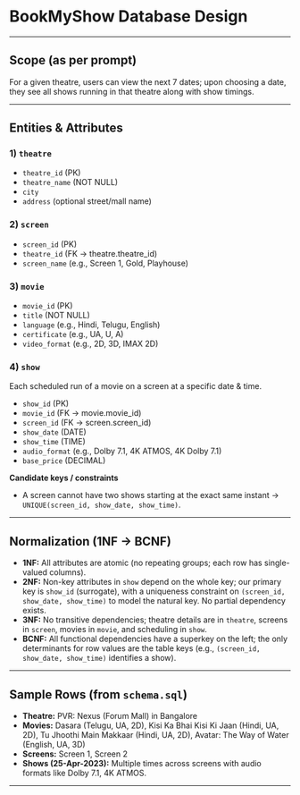 # BookMyShow Database Design 


---

## Scope (as per prompt)
For a given theatre, users can view the next 7 dates; upon choosing a date, they see all shows running in that theatre along with show timings.

---

## Entities & Attributes

### 1) `theatre`
- `theatre_id` (PK)
- `theatre_name` (NOT NULL)
- `city`
- `address` (optional street/mall name)

### 2) `screen`
- `screen_id` (PK)
- `theatre_id` (FK → theatre.theatre_id)
- `screen_name` (e.g., Screen 1, Gold, Playhouse)

### 3) `movie`
- `movie_id` (PK)
- `title` (NOT NULL)
- `language` (e.g., Hindi, Telugu, English)
- `certificate` (e.g., UA, U, A)
- `video_format` (e.g., 2D, 3D, IMAX 2D)

### 4) `show`
Each scheduled run of a movie on a screen at a specific date & time.
- `show_id` (PK)
- `movie_id` (FK → movie.movie_id)
- `screen_id` (FK → screen.screen_id)
- `show_date` (DATE)
- `show_time` (TIME)
- `audio_format` (e.g., Dolby 7.1, 4K ATMOS, 4K Dolby 7.1)
- `base_price` (DECIMAL)

**Candidate keys / constraints**
- A screen cannot have two shows starting at the exact same instant → `UNIQUE(screen_id, show_date, show_time)`.

---

## Normalization (1NF → BCNF)
- **1NF:** All attributes are atomic (no repeating groups; each row has single-valued columns).
- **2NF:** Non-key attributes in `show` depend on the whole key; our primary key is `show_id` (surrogate), with a uniqueness constraint on `(screen_id, show_date, show_time)` to model the natural key. No partial dependency exists.
- **3NF:** No transitive dependencies; theatre details are in `theatre`, screens in `screen`, movies in `movie`, and scheduling in `show`.
- **BCNF:** All functional dependencies have a superkey on the left; the only determinants for row values are the table keys (e.g., `(screen_id, show_date, show_time)` identifies a show).





---

## Sample Rows (from `schema.sql`)
- **Theatre:** PVR: Nexus (Forum Mall) in Bangalore
- **Movies:** Dasara (Telugu, UA, 2D), Kisi Ka Bhai Kisi Ki Jaan (Hindi, UA, 2D), Tu Jhoothi Main Makkaar (Hindi, UA, 2D), Avatar: The Way of Water (English, UA, 3D)
- **Screens:** Screen 1, Screen 2
- **Shows (25-Apr-2023):** Multiple times across screens with audio formats like Dolby 7.1, 4K ATMOS.

---
